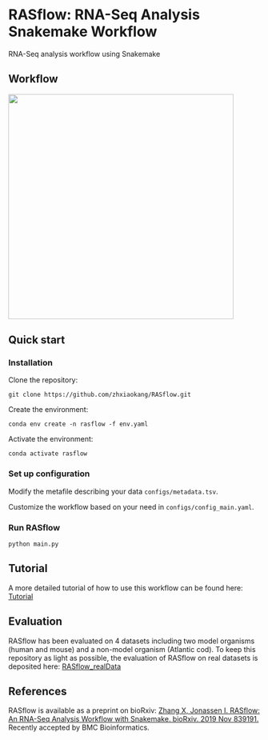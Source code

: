 # RASflow: RNA-Seq Analysis Snakemake Workflow
RNA-Seq analysis workflow using Snakemake
## Workflow
<img src="https://github.com/zhxiaokang/RNA-Seq-analysis/blob/master/workflow/workflow_chart.jpg" width="450">

## Quick start
### Installation
Clone the repository:

`git clone https://github.com/zhxiaokang/RASflow.git`

Create the environment:

`conda env create -n rasflow -f env.yaml`

Activate the environment:

`conda activate rasflow`

### Set up configuration
Modify the metafile describing your data `configs/metadata.tsv`.

Customize the workflow based on your need in `configs/config_main.yaml`.

### Run RASflow
`python main.py`

## Tutorial
A more detailed tutorial of how to use this workflow can be found here: [Tutorial](https://github.com/zhxiaokang/RASflow/blob/master/Tutorial.pdf)

## Evaluation
RASflow has been evaluated on 4 datasets including two model organisms (human and mouse) and a non-model organism (Atlantic cod). To keep this repository as light as possible, the evaluation of RASflow on real datasets is deposited here: [RASflow_realData](https://git.app.uib.no/Xiaokang.Zhang/rasflow_realdata)

## References
RASflow is available as a preprint on bioRxiv: [Zhang X, Jonassen I. RASflow: An RNA-Seq Analysis Workflow with Snakemake. bioRxiv. 2019 Nov 839191.](https://www.biorxiv.org/content/10.1101/839191v1) Recently accepted by BMC Bioinformatics.
